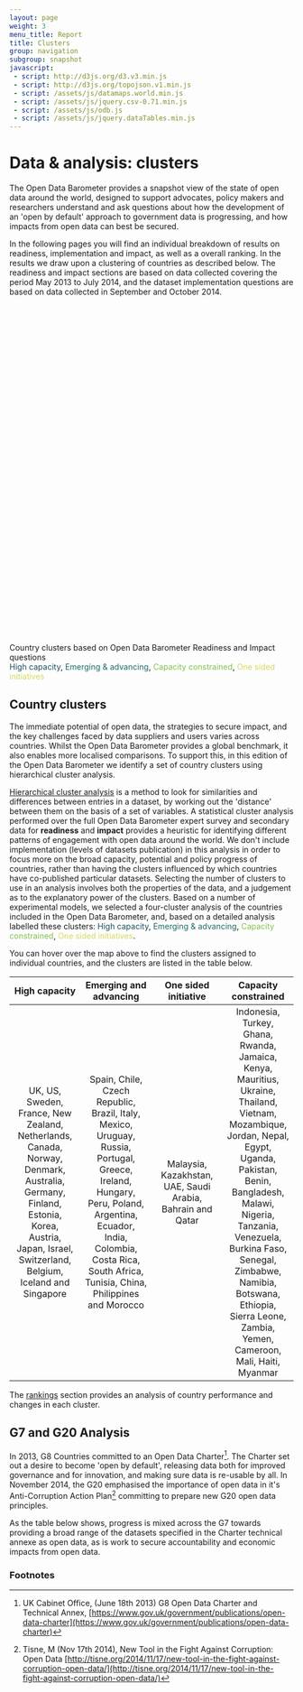 ```yaml
---
layout: page
weight: 3
menu_title: Report 
title: Clusters
group: navigation
subgroup: snapshot
javascript:
 - script: http://d3js.org/d3.v3.min.js
 - script: http://d3js.org/topojson.v1.min.js
 - script: /assets/js/datamaps.world.min.js 
 - script: /assets/js/jquery.csv-0.71.min.js 
 - script: /assets/js/odb.js
 - script: /assets/js/jquery.dataTables.min.js
---
```


# Data & analysis: clusters

<span class="lead">The Open Data Barometer provides a snapshot view of the state of open data around the world, designed to support advocates, policy makers and researchers understand and ask questions about how the development of an 'open by default' approach to government data is progressing, and how impacts from open data can best be secured.</span>

In the following pages you will find an individual breakdown of results on readiness, implementation and impact, as well as a overall ranking. In the results we draw upon a clustering of countries as described below. The readiness and impact sections are based on data collected covering the period May 2013 to July 2014, and the dataset implementation questions are based on data collected in September and October 2014. 

<div id="map_container" style="position: relative; width: 90%px; height: 600px;"></div>
<div id="map-caption" class="caption">Country clusters based on Open Data Barometer Readiness and Impact questions<br/>
<span style="color:#164F5F;">High capacity</span>, <span style="color:#1B6C61;">Emerging & advancing</span>, <span style="color:#83C04C;">Capacity constrained</span>, <span style="color:#D3DA61">One sided initiatives</span></div>

## Country clusters

The immediate potential of open data, the strategies to secure impact, and the key challenges faced by data suppliers and users varies across countries. Whilst the Open Data Barometer provides a global benchmark, it also enables more localised comparisons. To support this, in this edition of the Open Data Barometer we identify a set of country clusters using hierarchical cluster analysis. 

[Hierarchical cluster analysis](http://www.r-tutor.com/gpu-computing/clustering/hierarchical-cluster-analysis) is a method to look for similarities and differences between entries in a dataset, by working out the 'distance' between them on the basis of a set of variables. A statistical cluster analysis performed over the full Open Data Barometer expert survey and secondary data for **readiness** and **impact** provides a heuristic for identifying different patterns of engagement with open data around the world. We don't include implementation (levels of datasets publication) in this analysis in order to focus more on the broad capacity, potential and policy progress of countries, rather than having the clusters influenced by which countries have co-published particular datasets. Selecting the number of clusters to use in an analysis involves both the properties of the data, and a judgement as to the explanatory power of the clusters. Based on a number of experimental models, we selected a four-cluster analysis of the countries included in the Open Data Barometer, and, based on a detailed analysis labelled these clusters: <span style="color:#164F5F;">High capacity</span>, <span style="color:#1B6C61;">Emerging & advancing</span>, <span style="color:#83C04C;">Capacity constrained</span>, <span style="color:#D3DA61">One sided initiatives</span>.
 
You can hover over the map above to find the clusters assigned to individual countries, and the clusters are listed in the table below. 

<table class="table">
  <thead>
    <tr>
      <th style="text-align: center" width="25%">High capacity</th>
      <th style="text-align: center" width="25%">Emerging and advancing</th>
      <th style="text-align: center" width="25%">One sided initiative</th>
      <th style="text-align: center" width="25%">Capacity constrained</th>
    </tr>
  </thead>
  <tbody>
    <tr>
      <td style="text-align: center">UK, US, Sweden, France, New Zealand, Netherlands, Canada, Norway, Denmark, Australia, Germany, Finland, Estonia, Korea, Austria, Japan, Israel, Switzerland, Belgium, Iceland and Singapore</td>
      <td style="text-align: center">Spain, Chile, Czech Republic, Brazil, Italy, Mexico, Uruguay, Russia, Portugal, Greece, Ireland, Hungary, Peru, Poland, Argentina, Ecuador, India, Colombia, Costa Rica, South Africa, Tunisia, China, Philippines and Morocco</td>
      <td style="text-align: center">Malaysia, Kazakhstan, UAE, Saudi Arabia, Bahrain and Qatar</td>
      <td style="text-align: center">Indonesia, Turkey, Ghana, Rwanda, Jamaica, Kenya, Mauritius, Ukraine, Thailand, Vietnam, Mozambique, Jordan, Nepal, Egypt, Uganda, Pakistan, Benin, Bangladesh, Malawi, Nigeria, Tanzania, Venezuela, Burkina Faso, Senegal, Zimbabwe, Namibia, Botswana, Ethiopia, Sierra Leone, Zambia, Yemen, Cameroon, Mali, Haiti, Myanmar</td>
    </tr>
  </tbody>
</table>

The [rankings](rankings.html) section provides an analysis of country performance and changes in each cluster.

<script>
    var scores = {}
    var mapData = {}
    var map
        
    function generate_map_data(scores,variable) {
       var mapData = {}
       for(i=0;i<scores.length;i++) {
           mapData[scores[i]['ISO3']] = {fillKey:scores[i][variable],score:scores[i][variable]}
        } 
       map.updateChoropleth(mapData);

    }
    
    function setupMap(initialData) {
        var map = new Datamap({element: document.getElementById('map_container'),
          fills: {            
                      0: "#f5f5f5",
                      "Emerging and advancing": "#1B6C61",
                      "High capacity": "#164F5F",
                      "One sided initiative": "#D3DA61",
                      "Capacity constrained": "#83C04C",
                      defaultFill: 'white' //any hex, color name or rgb/rgba value
          },
          data: initialData,
          geographyConfig: {
                      borderWidth:1,
                      borderColor:'#8F8F8B',
                      highlightOnHover: false,
                      popupOnHover: true,
                      popupTemplate: function(geography, data) { //this function should just return a string
                          try {
                            return '<div class="hoverinfo"><strong>' + geography.properties.name + '</strong> Cluster:' +  data.score + '</div>';
                          } catch(err) {
                             return '<div class="hoverinfo">' + geography.properties.name + ' is was not covered by the Open Data Barometer survey</div>';
                          }
                      },
          }
        });
        return map
    }
    
    $(document).ready(function () {
        $.ajax({
            type: "GET",
            url: "/assets/data/ODB-2014-Rankings.csv",
            success: function (data) { 
               scores = $.csv.toObjects(data);
               map = setupMap({})
               generate_map_data(scores,"Cluster")
               
               $("#map_var").change(function() {
                   generate_map_data(scores,$(this).val())
               })
            }
        });
    });

</script>

## G7 and G20 Analysis

In 2013, G8 Countries committed to an Open Data Charter[^g8]. The Charter set out a desire to become 'open by default', releasing data both for improved governance and for innovation, and making sure data is re-usable by all. In November 2014, the G20 emphasised the importance of open data in it's Anti-Corruption Action Plan[^mt1] committing to prepare new G20 open data principles.

As the table below shows, progress is mixed across the G7 towards providing a broad range of the datasets specified in the Charter technical annexe as open data, as is work to secure accountability and economic impacts from open data.

<div id="g7">
    
</div>

<script>

headers = {"ODB-Scaled":{"short_name":"Score"},"ODB-Rank":{"short_name":"Rank"},"Impact_Economic-Scaled":{"short_name":"Economic"},
            "Impact_Political-Scaled":{"short_name":"Political"},"Impact_Social-Scaled":{"short_name":"Social"},"d1":{"short_name":"Map Data"},"d2":{"short_name":"Land ownership data"},"d4":{"short_name":"Detailed census data"},"d5":{"short_name":"Detailed government budget"},"d6":{"short_name":"Detailed data on government spend"},"d7":{"short_name":"Company register"},"d8":{"short_name":"Legislation"},"d9":{"short_name":"Public transport timetables"},"d10":{"short_name":"International trade data"},"d11":{"short_name":"Health sector performance"},"d12":{"short_name":"Primary or secondary education performance data"},"d13":{"short_name":"Crime statistics"},"d14":{"short_name":"National environment statistics"},"d15":{"short_name":"National election results"},"d16":{"short_name":"Public Contracts"}}

$(document).ready(function () {
    $.ajax({
        type: "GET",
        url: "/assets/data/g7-analysis.csv",
        success: function (data) { 
           fields = ["Country","ODB-Rank","ODB-Scaled","Change","Impact_Economic-Scaled",
                    "Impact_Political-Scaled","Impact_Social-Scaled",
                    "d1","d2","d4","d5","d6","d7","d8","d9","d10","d11","d12","d13","d14","d15","d16"]
           data = $.csv.toObjects(data);
           table = "<table class='table'>\n"
              table += "<thead><tr>\n"
              table += "<th colspan='4'>Overview</th><th colspan='3'>Impacts (scaled)</th><th colspan='15'>Dataset availability</th></tr>\n"
              table += "<tr>\n"
              for(col = 0;col<fields.length;col++) {
                  if(fields[col].indexOf("d")==0) {
                      colname=""
                  } else {
                      try {
                         colname = headers[fields[col]]['short_name']
                      } catch (err) {
                          colname = fields[col]
                      }
                  }
                      table += "<th>"+colname+"</th>\n"
              }
              table += "</tr></thead>\n"
              table += "<tbody>\n"
              for(i=0;i<data.length;i++) {
                      table += "<tr>\n"
                      for(field = 0;field<fields.length;field++) {
                          if(fields[field].indexOf("d")==0) {
                              table += "<td><img src='/assets/images/icons/noun/"+ fields[field]+ ".png' class='dataset-status-"+data[i][fields[field]] + "' width='25' data-toggle='tooltip' data-placement='top' title='"+headers[fields[field]]['short_name']+ (data[i][fields[field]] == 1 ? " - Available as open data" : " - Not available as open data")+"'/></td>\n"
                          } else {
                              table += "<td>"+ data[i][fields[field]] + "</td>\n"
                          }

                      }
                      table += "</tr>\n"
               }
               table += "</tbody>\n"
               table += "</table>"
               
               $("#g7").html(table)
               
               $(function () {
                 $('[data-toggle="tooltip"]').tooltip()
               })
               
               $("#g7 TABLE").dataTable({"order":[[1,"asc"]],
                            "paging":false,"searching":false})
        }
    });
});

</script>

### Footnotes
          
[^g8]: UK Cabinet Office, (June 18th 2013) G8 Open Data Charter and Technical Annex, [https://www.gov.uk/government/publications/open-data-charter](https://www.gov.uk/government/publications/open-data-charter) 
[^mt1]: Tisne, M (Nov 17th 2014), New Tool in the Fight Against Corruption: Open Data [http://tisne.org/2014/11/17/new-tool-in-the-fight-against-corruption-open-data/](http://tisne.org/2014/11/17/new-tool-in-the-fight-against-corruption-open-data/)
